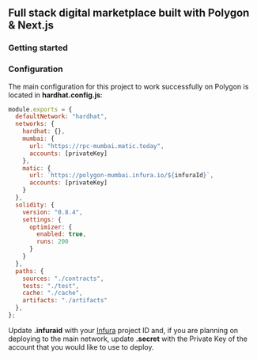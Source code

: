 ## Full stack digital marketplace built with Polygon & Next.js

### Getting started


### Configuration

The main configuration for this project to work successfully on Polygon is located in __hardhat.config.js__:

```javascript
module.exports = {
  defaultNetwork: "hardhat",
  networks: {
    hardhat: {},
    mumbai: {
      url: "https://rpc-mumbai.matic.today",
      accounts: [privateKey]
    },
    matic: {
      url: `https://polygon-mumbai.infura.io/${infuraId}`,
      accounts: [privateKey]
    }
  },
  solidity: {
    version: "0.8.4",
    settings: {
      optimizer: {
        enabled: true,
        runs: 200
      }
    }
  },
  paths: {
    sources: "./contracts",
    tests: "./test",
    cache: "./cache",
    artifacts: "./artifacts"
  },
};
```

Update __.infuraid__ with your [Infura](https://infura.io/) project ID and, if you are planning on deploying to the main network, update __.secret__ with the Private Key of the account that you would like to use to deploy.